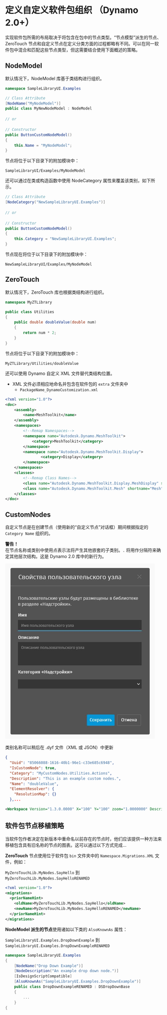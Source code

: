 # 定义自定义软件包组织 （Dynamo 2.0+）

实现软件包所需的布局取决于将包含在包中的节点类型。“节点模型”派生的节点、ZeroTouch 节点和自定义节点在定义分类方面的过程都略有不同。可以在同一软件包中混合和匹配这些节点类型，但这需要结合使用下面概述的策略。

## NodeModel
默认情况下，NodeModel 库基于类结构进行组织。
```C#
namespace SampleLibraryUI.Examples
```
```C#
// Class Attribute
[NodeName("MyNodeModel")]
public class MyNewNodeModel : NodeModel

// or

// Constructor
public ButtonCustomNodeModel()
{
    this.Name = "MyNodeModel";
}

```
节点将位于以下目录下的附加模块中：
```
SampleLibraryUI/Examples/MyNodeModel
```

还可以通过在类或构造函数中使用 NodeCategory 属性来覆盖该类别，如下所示。
```C#
// Class Attribute
[NodeCategory("NewSampleLibraryUI.Examples")]

// or

// Constructor
public ButtonCustomNodeModel()
{
    this.Category = "NewSampleLibraryUI.Examples";
}
```

节点现在将位于以下目录下的附加模块中：
```
NewSampleLibraryUI/Examples/MyNodeModel
```

## ZeroTouch

默认情况下，ZeroTouch 库也根据类结构进行组织。

```C#
namespace MyZTLibrary
```

```C#
public class Utilities
{
    public double doubleValue(double num)
    {
        return num * 2;
    }
}
```

节点将位于以下目录下的附加模块中：

```
MyZTLibrary/Utilities/doubleValue
```

还可以使用 Dynamo 自定义 XML 文件替代类结构位置。
- XML 文件必须相应地命名并包含在软件包的 `extra` 文件夹中
    - `PackageName_DynamoCustomization.xml`

```XML
<?xml version="1.0"?>
<doc>
    <assembly>
        <name>MeshToolkit</name>
    </assembly>
    <namespaces>
        <!--Remap Namespaces-->
        <namespace name="Autodesk.Dynamo.MeshToolkit">
            <category>MeshToolkit</category>
        </namespace>
        <namespace name="Autodesk.Dynamo.MeshToolkit.Display">
                <category>Display</category>
        </namespace>
    </namespaces>
    <classes>
        <!--Remap Class Names-->
        <class name="Autodesk.Dynamo.MeshToolkit.Display.MeshDisplay" shortname="MeshDisplay"/>
        <class name="Autodesk.Dynamo.MeshToolkit.Mesh" shortname="Mesh"/>
    </classes>
</doc>

```

## CustomNodes

自定义节点是在创建节点（使用新的“自定义节点”对话框）期间根据指定的 `Category Name` 组织的。  

**警告！**<br>
在节点名称或类别中使用点表示法将产生其他嵌套的子类别。`.` 将用作分隔符来确定其他层次结构。这是 Dynamo 2.0 库中的新行为。

![自定义节点特性](images/custom-node-properties.jpg)

类别名称可以稍后在 .dyf 文件（XML 或 JSON）中更新

```JSON
{
  "Uuid": "85066088-1616-40b1-96e1-c33e685c6948",
  "IsCustomNode": true,
  "Category": "MyCustomNodes.Utilities.Actions",
  "Description": "This is an example custom nodes.",
  "Name": "doubleValue",
  "ElementResolver": {
    "ResolutionMap": {}
  },...
```

```XML
<Workspace Version="1.3.0.0000" X="100" Y="100" zoom="1.0000000" Description="This is an example custom nodes." Category="MyCustomNodes.Utilities.Actions" Name="doubleValue" ID="85066088-1616-40b1-96e1-c33e685c6948">
```

## 软件包节点移植策略

当软件包作者决定在新版本中重命名以前存在的节点时，他们应该提供一种方法来移植包含具有旧名称的节点的图表。这可以通过以下方式完成...

**ZeroTouch** 节点使用位于软件包 `bin` 文件夹中的 `Namespace.Migrations.XML` 文件，例如：

`MyZeroTouchLib.MyNodes.SayHello` 到 `MyZeroTouchLib.MyNodes.SayHelloRENAMED`
```XML
<?xml version="1.0"?>
<migrations>
  <priorNameHint>
    <oldName>MyZeroTouchLib.MyNodes.SayHello</oldName>
    <newName>MyZeroTouchLib.MyNodes.SayHelloRENAMED</newName>
  </priorNameHint>
</migrations>
```

**NodeModel 派生的节点**使用诸如以下类的 `AlsoKnownAs` 属性：

`SampleLibraryUI.Examples.DropDownExample` 到 `SampleLibraryUI.Examples.DropDownExampleRENAMED`
```C#
namespace SampleLibraryUI.Examples
{
    [NodeName("Drop Down Example")]
    [NodeDescription("An example drop down node.")]
    [IsDesignScriptCompatible]
    [AlsoKnownAs("SampleLibraryUI.Examples.DropDownExample")]
    public class DropDownExampleRENAMED : DSDropDownBase
    {
        ...
    }
{
```